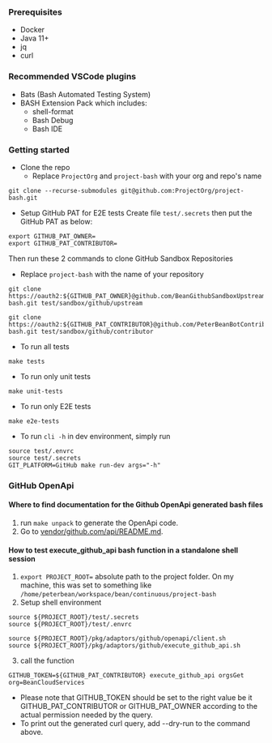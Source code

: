 
### Prerequisites
- Docker
- Java 11+
- jq
- curl

### Recommended VSCode plugins
- Bats (Bash Automated Testing System)
- BASH Extension Pack which includes:
  + shell-format
  + Bash Debug
  + Bash IDE

### Getting started
- Clone the repo
  - Replace `ProjectOrg` and `project-bash` with your org and repo's name
```
git clone --recurse-submodules git@github.com:ProjectOrg/project-bash.git
```

- Setup GitHub PAT for E2E tests
Create file `test/.secrets` then put the GitHub PAT as below:
```
export GITHUB_PAT_OWNER=
export GITHUB_PAT_CONTRIBUTOR=
```
Then run these 2 commands to clone GitHub Sandbox Repositories
- Replace `project-bash` with the name of your repository
```
git clone https://oauth2:${GITHUB_PAT_OWNER}@github.com/BeanGithubSandboxUpstream/project-bash.git test/sandbox/github/upstream

git clone https://oauth2:${GITHUB_PAT_CONTRIBUTOR}@github.com/PeterBeanBotContributor/project-bash.git test/sandbox/github/contributor
```

- To run all tests
```
make tests
```
- To run only unit tests
```
make unit-tests
```
- To run only E2E tests
```
make e2e-tests
```

- To run `cli -h` in dev environment, simply run
```
source test/.envrc
source test/.secrets
GIT_PLATFORM=GitHub make run-dev args="-h"
```


### GitHub OpenApi
#### Where to find documentation for the Github OpenApi generated bash files
1. run `make unpack` to generate the OpenApi code.
2. Go to [vendor/github.com/api/README.md](./vendor/github.com/api/README.md).

#### How to test execute_github_api bash function in a standalone shell session

1. `export PROJECT_ROOT=` absolute path to the project folder. On my machine, this was set to something like `/home/peterbean/workspace/bean/continuous/project-bash`
2. Setup shell environment
```
source ${PROJECT_ROOT}/test/.secrets 
source ${PROJECT_ROOT}/test/.envrc 

source ${PROJECT_ROOT}/pkg/adaptors/github/openapi/client.sh 
source ${PROJECT_ROOT}/pkg/adaptors/github/execute_github_api.sh
```
3. call the function
```
GITHUB_TOKEN=${GITHUB_PAT_CONTRIBUTOR} execute_github_api orgsGet org=BeanCloudServices
```
   - Please note that GITHUB_TOKEN should be set to the right value be it GITHUB_PAT_CONTRIBUTOR or GITHUB_PAT_OWNER according to the actual permission needed by the query.
   - To print out the generated curl query, add --dry-run to the command above.